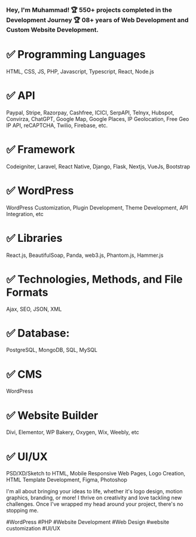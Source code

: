 ### Hey, I'm Muhammad! 🏆 550+ projects completed in the Development Journey 🏆 08+ years of Web Development and Custom Website Development.
✅ Programming Languages
==========================
HTML, CSS, JS, PHP, Javascript, Typescript, React, Node.js

✅ API
==========================
Paypal, Stripe, Razorpay, Cashfree, ICICI, SerpAPI, Telnyx, Hubspot, Convirza, ChatGPT, Google Map, Google Places, IP Geolocation, Free Geo IP API, reCAPTCHA, Twilio, Firebase, etc.

✅ Framework
==========================
Codeigniter, Laravel, React Native, Django, Flask, Nextjs, VueJs, Bootstrap

✅ WordPress
==========================
WordPress Customization, Plugin Development, Theme Development, API Integration, etc


✅ Libraries
==========================
React.js, BeautifulSoap, Panda, web3.js, Phantom.js, Hammer.js


✅ Technologies, Methods, and File Formats
==========================
Ajax, SEO, JSON, XML


✅ Database:
==========================
PostgreSQL, MongoDB, SQL, MySQL

✅ CMS
==========================
WordPress


✅ Website Builder
==========================
Divi, Elementor, WP Bakery, Oxygen, Wix, Weebly, etc

✅ UI/UX
==========================
PSD/XD/Sketch to HTML, Mobile Responsive Web Pages, Logo Creation, HTML Template Development, Figma, Photoshop

I'm all about bringing your ideas to life, whether it's logo design, motion graphics, branding, or more! I thrive on creativity and love tackling new challenges. Once I've wrapped my head around your project, there's no stopping me.

#WordPress #PHP #Website Development #Web Design
#website customization #UI/UX

<!--
**Muhammad0223/Muhammad0223** is a ✨ _special_ ✨ repository because its `README.md` (this file) appears on your GitHub profile.

Here are some ideas to get you started:

- 🔭 I’m currently working on ...
- 🌱 I’m currently learning ...
- 👯 I’m looking to collaborate on ...
- 🤔 I’m looking for help with ...
- 💬 Ask me about ...
- 📫 How to reach me: ...
- 😄 Pronouns: ...
- ⚡ Fun fact: ...
-->
